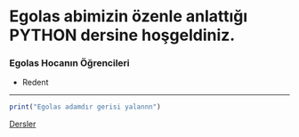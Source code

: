 # Egolas abimizin özenle anlattığı PYTHON dersine hoşgeldiniz.

### Egolas Hocanın Öğrencileri
- Redent
<hr>

```js
print("Egolas adamdır gerisi yalannn")
```

[Dersler](https://github.com/EgolasDev/python/blob/master/python.md)
